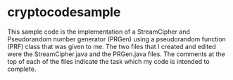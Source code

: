 # cryptocodesample
This sample code is the implementation of a StreamCipher and Pseudorandom number generator (PRGen) using a pseudorandom function (PRF) class that was given to me. The two files that I created and edited were the StreamCipher.java and the PRGen.java files. The comments at the top of each of the files indicate the task which my code is intended to complete. 
